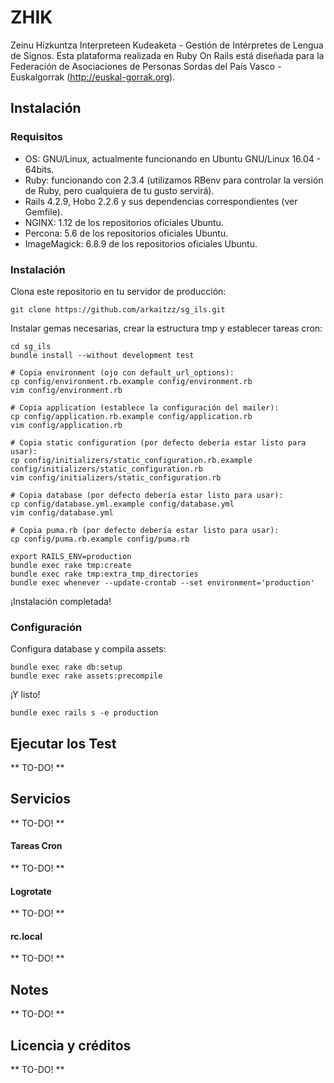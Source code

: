 # ZHIK #

Zeinu Hizkuntza Interpreteen Kudeaketa - Gestión de Intérpretes de Lengua de Signos. Esta plataforma realizada en Ruby On Rails está diseñada para la Federación de Asociaciones de Personas Sordas del País Vasco - Euskalgorrak (http://euskal-gorrak.org).

## Instalación ##

### Requisitos ###

* OS: GNU/Linux, actualmente funcionando en Ubuntu GNU/Linux 16.04 - 64bits.
* Ruby: funcionando con 2.3.4 (utilizamos RBenv para controlar la versión de Ruby, pero cualquiera de tu gusto servirá).
* Rails 4.2.9, Hobo 2.2.6 y sus dependencias correspondientes (ver Gemfile).
* NGINX: 1.12 de los repositorios oficiales Ubuntu.
* Percona: 5.6 de los repositorios oficiales Ubuntu.
* ImageMagick: 6.8.9 de los repositorios oficiales Ubuntu.

### Instalación ###

Clona este repositorio en tu servidor de producción:
~~~~
git clone https://github.com/arkaitzz/sg_ils.git
~~~~

Instalar gemas necesarias, crear la estructura tmp y establecer tareas cron:
~~~~
cd sg_ils
bundle install --without development test

# Copia environment (ojo con default_url_options):
cp config/environment.rb.example config/environment.rb
vim config/environment.rb

# Copia application (establece la configuración del mailer):
cp config/application.rb.example config/application.rb
vim config/application.rb

# Copia static configuration (por defecto debería estar listo para usar):
cp config/initializers/static_configuration.rb.example config/initializers/static_configuration.rb
vim config/initializers/static_configuration.rb

# Copia database (por defecto debería estar listo para usar):
cp config/database.yml.example config/database.yml
vim config/database.yml

# Copia puma.rb (por defecto debería estar listo para usar):
cp config/puma.rb.example config/puma.rb

export RAILS_ENV=production
bundle exec rake tmp:create
bundle exec rake tmp:extra_tmp_directories
bundle exec whenever --update-crontab --set environment='production'
~~~~

¡Instalación completada!

### Configuración ###

Configura database y compila assets:
~~~~
bundle exec rake db:setup
bundle exec rake assets:precompile
~~~~

¡Y listo!

~~~~
bundle exec rails s -e production
~~~~

## Ejecutar los Test ##

** TO-DO! **

## Servicios ##

** TO-DO! **

#### Tareas Cron ####

** TO-DO! **

#### Logrotate ####

** TO-DO! **

#### rc.local ####

** TO-DO! **

## Notes ##

** TO-DO! **

## Licencia y créditos ##

** TO-DO! **


